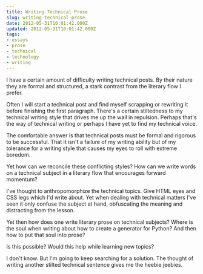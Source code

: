 ```yaml
---
title: Writing Technical Prose
slug: writing-technical-prose
date: 2012-05-31T10:01:42.000Z
updated: 2012-05-31T10:01:42.000Z
tags:
- essays
- prose
- technical
- technology
- writing
---
```


<p>I have a certain amount of difficulty writing technical posts. By their nature they are formal and structured, a stark contrast from the literary flow I prefer.</p>

<p>Often I will start a technical post and find myself scrapping or rewriting  it before finishing the first paragraph. There's a certain stiltedness to my technical writing style that drives me up the wall in repulsion. Perhaps that's the way of technical writing or perhaps I have yet to find my technical voice.</p>

<p>The comfortable answer is that technical posts must be formal and rigorous to be successful.  That it isn't a failure of my writing ability but of my tolerance for a writing style that causes my eyes to roll with extreme boredom.</p>

<p>Yet how can we reconcile these conflicting styles?  How can we write words on a technical subject in a literary flow that encourages forward momentum?</p>

<p>I've thought to anthropomorphize the technical topics. Give HTML eyes and CSS legs which I'd write about. Yet when dealing with technical matters I've seen it only confuse the subject at hand, obfuscating the meaning and distracting from the lesson.</p>

<p>Yet then how does one write literary prose on technical subjects?  Where is the soul when writing about how to create a generator for Python?  And then how to put that soul into prose?</p>

<p>Is this possible?  Would this help while learning new topics?</p>

<p>I don't know. But I'm going to keep searching for a solution. The thought of writing another stilted technical sentence gives me the heebie jeebies.</p>

